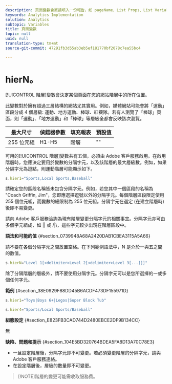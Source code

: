 ```yaml
---
description: 頁面變數會直接填入一份報告，如 pageName、List Props、List Variables 等。
keywords: Analytics Implementation
solution: Analytics
subtopic: Variables
title: 頁面變數
topic: null
uuid: null
translation-type: tm+mt
source-git-commit: 47291fb3d55ab3eb5ef181770bf2078c7ea55bc4

---
```




# hierN。

[!UICONTROL 階層]變數會決定某個頁面在您的網站階層中的所在位置。


<!-- 

hierN.xml

 -->

此變數對於擁有超過三層結構的網站尤其實用。例如，媒體網站可能會將「運動」區段分成 4 個層級: 運動、地方運動、棒球、紅襪隊。若有人瀏覽了「棒球」頁面，則「運動」、「地方運動」和「棒球」等層級全都會反映該次瀏覽。

| 最大尺寸 | 偵錯器參數 | 填充報表 | 預設值 |
|---|---|---|---|
| 255 位元組 | H1-H5 | 階層 | "" |

可用的[!UICONTROL 階層]變數共有五個，必須由 Adobe 客戶服務啟用。在啟用階層時，您應決定要用於變數的分隔字元，以及該階層的最大層級數。例如，如果分隔字元為逗點，則運動階層可能顯示如下。

```js
s.hier1="Sports,Local Sports,Baseball"
```

請確定您的區段名稱皆未包含分隔字元。例如，若您其中一個區段的名稱為 "Coach Griffin, Jim"，您即應選擇逗號以外的分隔字元。每個階層區段限定使用 255 個位元組，而變數的總限制為 255 位元組。分隔字元在選定 (在建立階層時) 後即不易變更。

請向 Adobe 客戶服務洽詢為現有階層變更分隔字元的相關事宜。分隔字元亦可由多個字元組成，如 || 或 /|\，這些字元較少出現在階層區段中。

**語法和可能的值** {#section_0739948A68A2420DAB1CBEA3115A5A66}

請不要在各個分隔字元之間放置空格。在下列範例語法中，N 是介於一與五之間的數值。

```js
s.hierN="Level 1[<delimiter>Level 2[<delimiter>Level 3[...]]]"
```

除了分隔階層的層級外，請不要使用分隔字元。分隔字元可以是您所選擇的一或多個任何字元。

**範例** {#section_38E0929F88DD45B6ACDF473DF155971D}

```js
s.hier1="Toys|Boys 6+|Legos|Super Block Tub"
```

```js
s.hier4="Sports/Local Sports/Baseball"
```

**組態設定** {#section_E823FB3CAD744D2480EBCE2DF9B134CC}

無

**缺陷、問題和提示** {#section_104E5BD320764BDEA5FA8D13A70C78E3}

* 一旦設定階層後，分隔字元即不可變更。若必須變更階層的分隔字元，請與 Adobe 客戶服務連絡。
* 在設定階層後，層級的數量即不可變更。

> [!NOTE]階層的變更可能需收取服務費。

